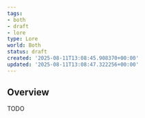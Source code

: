 ```yaml
---
tags:
- both
- draft
- lore
type: Lore
world: Both
status: draft
created: '2025-08-11T13:08:45.908370+00:00'
updated: '2025-08-11T13:08:47.322256+00:00'
---
```



## Overview

TODO

